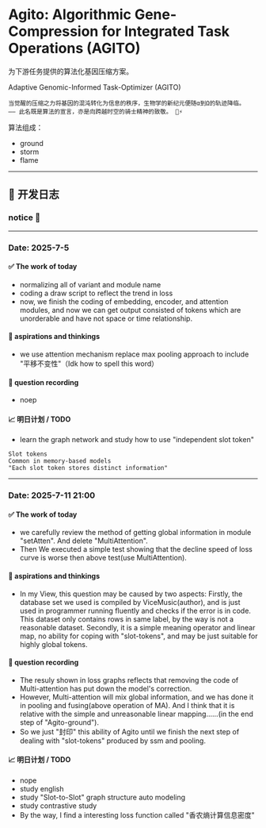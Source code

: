 # Agito: Algorithmic Gene-Compression for Integrated Task Operations (AGITO)​

为下游任务提供的算法化基因压缩方案。

Adaptive Genomic-Informed Task-Optimizer (AGITO)​

    当​​觉醒的压缩之力​​将基因的混沌转化为信息的秩序，生物学的新纪元便随α到Ω的轨迹降临。
    —— 此名既是算法的宣言，亦是向跨越时空的骑士精神的致敬。 🧬⚡️

算法组成：

* ground
* storm
* flame

-----------------------------------------------------------------



## 📅 开发日志

### notice 📌

----------------------------------------
### Date: 2025-7-5

#### ✅ The work of today

- normalizing all of variant and module name
- coding a draw script to reflect the trend in loss
- now, we finish the coding of embedding, encoder, and attention modules, and now we can get output consisted of tokens which are unorderable and have not space or time relationship.

#### 🧠 aspirations and thinkings

- we use attention mechanism replace max pooling approach to include "平移不变性"（Idk how to spell this word）

#### 🐛 question recording

- noep

#### 📈 明日计划 / TODO

- learn the graph network and study how to use "independent slot token"

```
Slot tokens	
Common in memory-based models	
"Each slot token stores distinct information"
```


----------------------------------------
### Date: 2025-7-11 21:00

#### ✅ The work of today

- we carefully review the method of getting global information in module "setAtten". And delete "MultiAttention".
- Then We executed a simple test showing that the decline speed of loss curve is worse then above test(use MultiAttention).

#### 🧠 aspirations and thinkings

- In my View, this question may be caused by two aspects: Firstly, the database set we used is compiled by ViceMusic(author), and is just used in programmer running fluently and checks if the error is in code. This dataset only contains rows in same label, by the way is not a reasonable dataset. Secondly, it is a simple meaning operator and linear map, no ability for coping with "slot-tokens", and may be just suitable for highly global tokens.

#### 🐛 question recording

- The resuly shown in loss graphs reflects that removing the code of Multi-attention has put down the model's correction.
- However, Multi-attention will mix global information, and we has done it in pooling and fusing(above operation of MA). And I think that it is relative with the simple and unreasonable linear mapping......(in the end step of "Agito-ground").
- So we just "封印" this ability of Agito until we finish the next step of dealing with "slot-tokens" produced by ssm and pooling.

#### 📈 明日计划 / TODO

- nope
- study english
- study "Slot-to-Slot" graph structure auto modeling
- study contrastive study
- By the way, I find a interesting loss function called "香农熵计算信息密度"